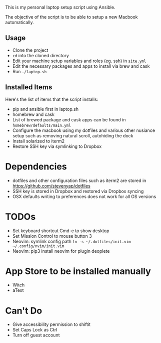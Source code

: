 This is my personal laptop setup script using Ansible.

The objective of the script is to be able to setup a new Macbook automatically.

## Usage
- Clone the project
- `cd` into the cloned directory
- Edit your machine setup variables and roles (eg. ssh) in `site.yml`
- Edit the necessary packages and apps to install via brew and cask
- Run `./laptop.sh`

## Installed Items
Here's the list of items that the script installs:
- pip and ansible first in laptop.sh
- homebrew and cask
- List of brewed package and cask apps can be found in `homebrew/defaults/main.yml`
- Configure the macbook using my dotfiles and various other nusiance setup such as removing natural scroll, autohiding the dock
- Install solarized to iterm2
- Restore SSH key via symlinking to Dropbox

# Dependencies
- dotfiles and other configuration files such as iterm2 are stored in https://github.com/stevenyap/dotfiles
- SSH key is stored in Dropbox and restored via Dropbox syncing
- OSX defaults writing to preferences does not work for all OS versions

# TODOs
- Set keyboard shortcut Cmd-e to show desktop
- Set Mission Control to mouse button 3
- Neovim: symlink config path `ln -s ~/.dotfiles/init.vim ~/.config/nvim/init.vim`
- Neovim: pip3 install neovim for plugin deoplete

# App Store to be installed manually
- Witch
- aText

# Can't Do
- Give accessibility permission to shiftit
- Set Caps Lock as Ctrl
- Turn off guest account
